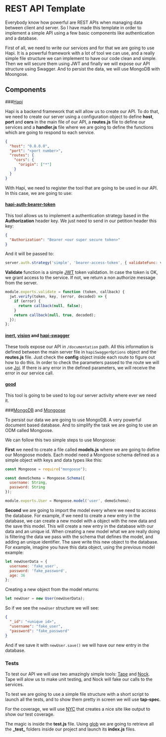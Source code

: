 # REST API Template

Everybody know how powerful are REST APIs when managing data between client and server. So I have made this template in order to implement a simple API using a few basic components like authentication and a database.

First of all, we need to write our services and for that we are going to use Hapi. It is a powerful framework with a lot of tool we can use, and a really simple file structure we can implement to have our code clean and simple. Then we will secure them using JWT and finally we will expose our API structure using Swagger. And to persist the data, we will use MongoDB with Moongose.

## Components

###[Hapi](http://hapijs.com/)

Hapi is a backend framework that will allow us to create our API. To do that, we need to create our server using a configuration object to define __host__, __port__ and __cors__ in the main file of our API, a __routes.js__ file to define our services and a __handler.js__ file where we are going to define the functions which are going to respond to each service.

```json
{
  "host": "0.0.0.0",
  "port": "<port number>",
  "routes": {
    "cors": {
      "origin": ["*"]
    }
  }
}
```

With Hapi, we need to register the tool that are going to be used in our API. In this case, we are going to use:

#### [hapi-auth-bearer-token](https://github.com/johnbrett/hapi-auth-bearer-token)

This tool allows us to implement a authentication strategy based in the __Authorization__ header key. We just need to send in our petition header this key:

```json
{
  "Authorization": "Bearer <our super secure token>"
}
```

And it will be passed to:

```javascript
server.auth.strategy('simple', 'bearer-access-token', { validateFunc: validate });
```

__Validate__ function is a simple [JWT](https://jwt.io/) token validation. In case the token is OK, we grant access to the service. If not, we return a non authorize message from the server.

```javascript
module.exports.validate = function (token, callback) {
  jwt.verify(token, key, (error, decoded) => {
    if (error) {
      return callback(null, false);
    }
    return callback(null, true, decoded);
  });
};
```

#### [inert](https://github.com/hapijs/inert), [vision](https://github.com/hapijs/vision) and [hapi-swagger](https://github.com/glennjones/hapi-swagger)

These tools expose our API in `/documentation` path. All this information is defined between the main server file in `hapiSwaggerOptions` object and the __routes.js__ file. Just check the __config__ object inside each route to figure out how to do this. In order to check the parameters passed to the route we will use [Joi](https://github.com/hapijs/joi). If there is any error in the defined parameters, we will receive the error in our service call.

#### [good](https://github.com/hapijs/good)

This tool is going to be used to log our server activity where ever we need it.

###[MongoDB](https://www.mongodb.com/) and [Mongoose](http://mongoosejs.com/)

To persist our data we are going to use MongoDB. A very powerful document based database. And to simplify the task we are going to use an ODM called Mongoose.

We can follow this two simple steps to use Mongoose:

__First__ we need to create a file called __models.js__ where we are going to define our Mongoose models. Each model need a Mongoose schema defined as a simple object with keys and data types like this:

```javascript
const Mongoose = require("mongoose");

const demoSchema = Mongoose.Schema({
  username: String,
  password: String
});

module.exports.User = Mongoose.model('user', demoSchema);
```

__Second__ we are going to import the model every where we need to access the database. For example, if we need to create a new entry in the database, we can create a new model with a object with the new data and the save this model. This will create a new entry in the database with our data and an unique id. When creating a new model what we are really doing is filtering the data we pass with the schema that defines the model, and adding an unique identifier. The save write this new object to the database. For example, imagine you have this data object, using the previous model example:

```javascript
let newUserData = {
  username: 'fake_user',
  password: 'fake_password',
  age: 36
};
```

Creating a new object from the model returns:

```javascript
let newUser = new User(newUserData);
```

So if we see the `newUser` structure we will see:

```json
{
  "_id": "<unique id>",
  "username": "fake_user",
  "password": "fake_password"
}
```

And if we save it with `newUser.save()` we will have our new entry in the database.

### Tests

To test our API we will use two amazingly simple tools: [Tape](https://github.com/substack/tape) and [Nock](https://github.com/node-nock/nock). Tape will alow us to make unit testing, and Nock will fake our calls to the services.

To test we are going to use a simple file structure with a short script to launch all the tests, and to show them pretty in screen we will use __tap-spec__.

For the coverage, we will use [NYC](https://github.com/istanbuljs/nyc) that creates a nice site like output to show our test coverage.

The magic is inside the __test.js__ file. Using [glob](https://github.com/isaacs/node-glob) we are going to retrieve all the __\_test\___ folders inside our project and launch its __index.js__ files.
